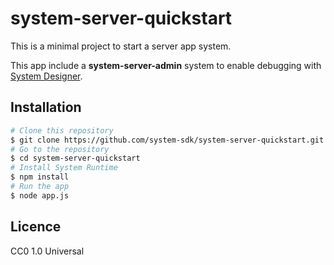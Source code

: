 # system-server-quickstart

This is a minimal project to start a server app system.

This app include a **system-server-admin** system to enable debugging with [System Designer](https://system-designer.github.io).

## Installation

```sh
# Clone this repository
$ git clone https://github.com/system-sdk/system-server-quickstart.git
# Go to the repository
$ cd system-server-quickstart
# Install System Runtime
$ npm install
# Run the app
$ node app.js
```

## Licence

CC0 1.0 Universal